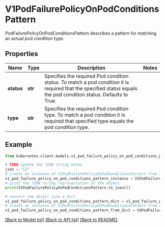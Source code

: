 # V1PodFailurePolicyOnPodConditionsPattern

PodFailurePolicyOnPodConditionsPattern describes a pattern for matching an actual pod condition type.

## Properties

Name | Type | Description | Notes
------------ | ------------- | ------------- | -------------
**status** | **str** | Specifies the required Pod condition status. To match a pod condition it is required that the specified status equals the pod condition status. Defaults to True. | 
**type** | **str** | Specifies the required Pod condition type. To match a pod condition it is required that specified type equals the pod condition type. | 

## Example

```python
from kubernetes.client.models.v1_pod_failure_policy_on_pod_conditions_pattern import V1PodFailurePolicyOnPodConditionsPattern

# TODO update the JSON string below
json = "{}"
# create an instance of V1PodFailurePolicyOnPodConditionsPattern from a JSON string
v1_pod_failure_policy_on_pod_conditions_pattern_instance = V1PodFailurePolicyOnPodConditionsPattern.from_json(json)
# print the JSON string representation of the object
print(V1PodFailurePolicyOnPodConditionsPattern.to_json())

# convert the object into a dict
v1_pod_failure_policy_on_pod_conditions_pattern_dict = v1_pod_failure_policy_on_pod_conditions_pattern_instance.to_dict()
# create an instance of V1PodFailurePolicyOnPodConditionsPattern from a dict
v1_pod_failure_policy_on_pod_conditions_pattern_from_dict = V1PodFailurePolicyOnPodConditionsPattern.from_dict(v1_pod_failure_policy_on_pod_conditions_pattern_dict)
```
[[Back to Model list]](../README.md#documentation-for-models) [[Back to API list]](../README.md#documentation-for-api-endpoints) [[Back to README]](../README.md)


